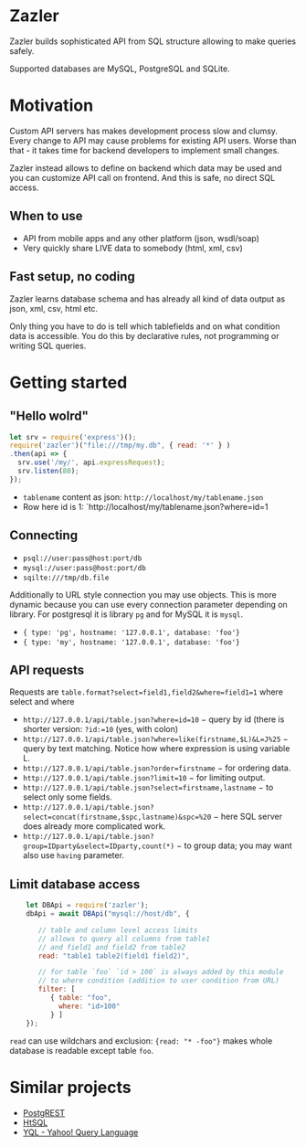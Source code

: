 

# Zazler

Zazler builds sophisticated API from SQL structure allowing to make queries safely.

Supported databases are MySQL, PostgreSQL and SQLite.

# Motivation

Custom API servers has makes development process slow and clumsy. Every change to API may cause problems for existing API users. Worse than that - it takes time for backend developers to implement small changes.

Zazler instead allows to define on backend which data may be used and you can customize API call on frontend. And this is safe, no direct SQL access.

## When to use

  * API from mobile apps and any other platform (json, wsdl/soap)
  * Very quickly share LIVE data to somebody (html, xml, csv)

## Fast setup, no coding

Zazler learns database schema and has already all kind of data output as json, xml, csv, html etc.

Only thing you have to do is tell which tablefields and on what condition data is accessible. You do this by declarative rules, not programming or writing SQL queries.

# Getting started

## "Hello wolrd"

```javascript
let srv = require('express')();
require('zazler')("file:///tmp/my.db", { read: '*' } )
.then(api => {
  srv.use('/my/', api.expressRequest);
  srv.listen(80);
});
```

  * `tablename` content as json: `http://localhost/my/tablename.json`
  * Row here id is 1: `http://localhost/my/tablename.json?where=id=1

## Connecting

  - `psql://user:pass@host:port/db`
  - `mysql://user:pass@host:port/db`
  - `sqilte:///tmp/db.file`

Additionally to URL style connection you may use objects. This is more dynamic because you can use every connection parameter depending on library. For postgresql it is library `pg` and for MySQL it is `mysql`.

  - `{ type: 'pg', hostname: '127.0.0.1', database: 'foo'}`
  - `{ type: 'my', hostname: '127.0.0.1', database: 'foo'}`

## API requests

Requests are `table.format?select=field1,field2&where=field1=1` where select and where

 - `http://127.0.0.1/api/table.json?where=id=10` − query by id (there is shorter version: `?id:=10` (yes, with colon)
 - `http://127.0.0.1/api/table.json?where=like(firstname,$L)&L=J%25` − query by text matching. Notice how where expression is using variable L.
 - `http://127.0.0.1/api/table.json?order=firstname` − for ordering data.
 - `http://127.0.0.1/api/table.json?limit=10` − for limiting output.
 - `http://127.0.0.1/api/table.json?select=firstname,lastname` − to select only some fields.
 - `http://127.0.0.1/api/table.json?select=concat(firstname,$spc,lastname)&spc=%20` − here SQL server does already more complicated work.
 - `http://127.0.0.1/api/table.json?group=IDparty&select=IDparty,count(*)` − to group data; you may want also use `having` parameter.

## Limit database access

```javascript
    let DBApi = require('zazler');
    dbApi = await DBApi("mysql://host/db", {

       // table and column level access limits
       // allows to query all columns from table1
       // and field1 and field2 from table2
       read: "table1 table2(field1 field2)",

       // for table `foo` `id > 100` is always added by this module
       // to where condition (addition to user condition from URL)
       filter: [
          { table: "foo",
            where: "id>100"
          } ]
    });
```

`read` can use wildchars and exclusion: `{read: "* -foo"}` makes whole database is readable except table `foo`.

# Similar projects

  * [PostgREST](https://postgrest.com/)
  * [HtSQL](http://htsql.org/)
  * [YQL - Yahoo! Query Language](https://www.datatables.org/)


